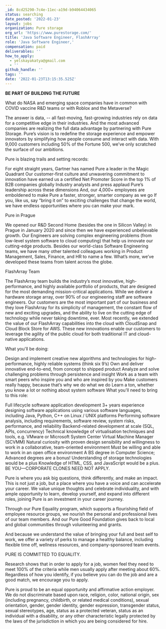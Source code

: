 ```yaml
---
_id: 8cd25290-7c4e-11ec-a19d-b94064434065
status: searching
date_posted: '2022-01-23'
layout: jobs
organization: Pure storage
org_url: 'https://www.purestorage.com/'
title: 'Java Software Engineer, FlashArray'
role: 'Java Software Engineer,'
compensation: paid
deliverables: ''
how_to_apply:
  - yelskayakatya@gmail.com
  - ''
github_handle: ''
tags: ''
date: '2022-01-23T13:15:35.525Z'
---
```

**BE PART OF BUILDING THE FUTURE**

What do NASA and emerging space companies have in common with COVID vaccine R&D teams or with Roblox and the Metaverse? 

The answer is data, -- all fast-moving, fast-growing industries rely on data for a competitive edge in their industries. And the most advanced companies are realizing the full data advantage by partnering with Pure Storage. Pure’s vision is to redefine the storage experience and empower innovators by simplifying how people consume and interact with data. With 9,000 customers including 50% of the Fortune 500, we’ve only scratched the surface of our ambitions. 

Pure is blazing trails and setting records:

For eight straight years, Gartner has named Pure a leader in the Magic Quadrant 
Our customer-first culture and unwavering commitment to innovation have earned us a certified Net Promoter Score in the top 1% of B2B companies globally
Industry analysts and press applaud Pure’s leadership across these dimensions
And, our 4,000+ employees are emboldened to make Pure a faster, stronger, smarter company as we go
If you, like us, say “bring it on” to exciting challenges that change the world, we have endless opportunities where you can make your mark.

Pure in Prague

We opened our R&D Second Home (besides the one in Silicon Valley) in Prague in January 2020 and since then we have experienced unbelievable growth. Our Engineers are solving complex engineering problems (from low-level system software to cloud computing) that help us innovate our cutting-edge products. Besides our world-class Software Engineering teams, we have many other talented colleagues working in Product Management, Sales, Finance, and HR to name a few. What’s more, we’ve developed these teams from talent across the globe.

FlashArray Team

The FlashArray team builds the industry’s most innovative, high-performance, and highly available portfolio of products, that are designed for the most demanding mission-critical applications.  While we deliver a hardware storage array, over 90% of our engineering staff are software engineers. Our customers are the most important part of our business and they love FlashArray for its simplicity of management, the constant flow of new and exciting upgrades, and the ability to live on the cutting edge of technology while never taking downtime, ever. Most recently, we extended the value of our FlashArray capabilities into the cloud with CloudSnap and Cloud Block Store for AWS. These new innovations enable our customers to leverage the agility of the public cloud for both traditional IT and cloud-native applications.

What you'll be doing:

Design and implement creative new algorithms and technologies for high-performance, highly reliable systems (think six 9’s)
Own and deliver innovative end-to-end, from concept to shipped product
Analyze and solve challenging problems through persistence and insight
Work as a team with smart peers who inspire you and who are inspired by you
Make customers really happy, because that’s why we do what we do
Learn a ton, whether you know a lot or nothing about system software
What you'll need to bring to this role:

Full lifecycle software application development
3+ years experience designing software applications using various software languages, including Java, Python, C++ on Linux / UNIX platforms
Performing software analysis, including requirements, software review, system risks, performance, and reliability
Backend-related development at scale (SQL, APIs, concurrency)
Technical knowledge of virtualisation techniques and tools, e.g. VMware or Microsoft System Center Virtual Machine Manager (SCVMM)
Natural curiosity with proven design sensibility and willingness to work in a collaborative, team-oriented environment
Must be willing and able to work in an open office environment
A BS degree in Computer Science; Advanced degrees are a bonus!
Understanding of storage technologies would be a plus 
Knowledge of HTML, CSS, and JavaScript would be a plus.
BE YOU—CORPORATE CLONES NEED NOT APPLY.

Pure is where you ask big questions, think differently, and make an impact. This is not just a job, but a place where you have a voice and can accelerate your career. We value unique thoughts and celebrate individuality, and with ample opportunity to learn, develop yourself, and expand into different roles, joining Pure is an investment in your career journey.

Through our Pure Equality program, which supports a flourishing field of employee resource groups, we nourish the personal and professional lives of our team members. And our Pure Good Foundation gives back to local and global communities through volunteering and grants.

And because we understand the value of bringing your full and best self to work, we offer a variety of perks to manage a healthy balance, including flexible time off, wellness resources, and company-sponsored team events.

PURE IS COMMITTED TO EQUALITY.

Research shows that in order to apply for a job, women feel they need to meet 100% of the criteria while men usually apply after meeting about 60%. Regardless of how you identify, if you believe you can do the job and are a good match, we encourage you to apply.

Pure is proud to be an equal opportunity and affirmative action employer. We do not discriminate based upon race, religion, color, national origin, sex (including pregnancy, childbirth, or related medical conditions), sexual orientation, gender, gender identity, gender expression, transgender status, sexual stereotypes, age, status as a protected veteran, status as an individual with a disability, or any other characteristic legally protected by the laws of the jurisdiction in which you are being considered for hire.
